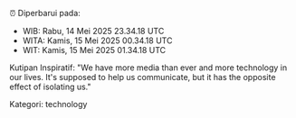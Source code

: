 ⏰ Diperbarui pada:
- WIB: Rabu, 14 Mei 2025 23.34.18 UTC
- WITA: Kamis, 15 Mei 2025 00.34.18 UTC
- WIT: Kamis, 15 Mei 2025 01.34.18 UTC

Kutipan Inspiratif:
"We have more media than ever and more technology in our lives. It's supposed to help us communicate, but it has the opposite effect of isolating us."


Kategori: technology

